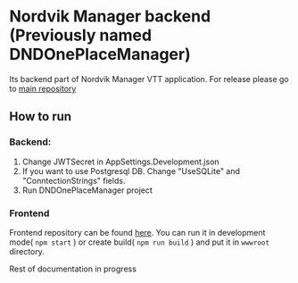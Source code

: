 # Nordvik Manager backend (Previously named DNDOnePlaceManager)

Its backend part of Nordvik Manager VTT application. For release please go to [main repository](https://github.com/haffff/NordvikManager)

## How to run
### Backend:
1. Change JWTSecret in AppSettings.Development.json
2. If you want to use Postgresql DB. Change "UseSQLite" and "ConntectionStrings" fields.
3. Run DNDOnePlaceManager project

### Frontend
Frontend repository can be found [here](https://github.com/haffff/NordvikManagerFrontEnd). You can run it in development mode( `npm start` ) or create build( `npm run build` ) and put it in `wwwroot` directory.

Rest of documentation in progress
